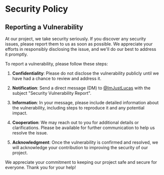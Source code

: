 # Security Policy

## Reporting a Vulnerability

At our project, we take security seriously. If you discover any security issues, please report them to us as soon as possible. We appreciate your efforts in responsibly disclosing the issue, and we'll do our best to address it promptly.

To report a vulnerability, please follow these steps:

1. **Confidentiality**: Please do not disclose the vulnerability publicly until we have had a chance to review and address it.

2. **Notification**: Send a direct message (DM) to [@ImJustLucas](https://github.com/ImJustLucas) with the subject "Security Vulnerability Report".

3. **Information**: In your message, please include detailed information about the vulnerability, including steps to reproduce it and any potential impact.

4. **Cooperation**: We may reach out to you for additional details or clarifications. Please be available for further communication to help us resolve the issue.

5. **Acknowledgment**: Once the vulnerability is confirmed and resolved, we will acknowledge your contribution to improving the security of our project.

We appreciate your commitment to keeping our project safe and secure for everyone. Thank you for your help!
